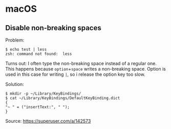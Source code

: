 # macOS

## Disable non-breaking spaces

Problem:

```shell
$ echo test | less
zsh: command not found:  less
```

Turns out: I often type the non-breaking space instead of a regular one.
This happens because `option`+`space` writes a non-breaking space.
Option is used in this case for writing `|`, so i release the option key too slow.

Solution:

```shell
$ mkdir -p ~/Library/KeyBindings/
$ cat ~/Library/KeyBindings/DefaultKeyBinding.dict
{
"~ " = ("insertText:", " ");
}
```

Source: https://superuser.com/a/142573
